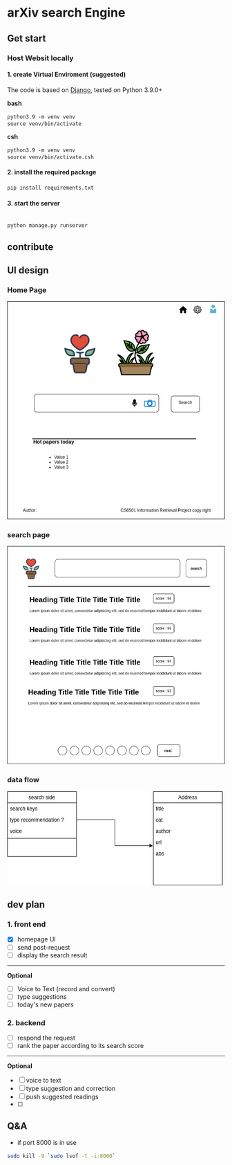# arXiv search Engine 

## Get start

### Host Websit locally

#### 1. create **Virtual Enviroment** (suggested)

The code is based on [Django](https://www.djangoproject.com/), tested on Python 3.9.0+

**bash**

```shell
python3.9 -m venv venv
source venv/bin/activate
```

**csh**

```shell
python3.9 -m venv venv
source venv/bin/activate.csh
```

#### 2. install the required package

```shell
pip install requirements.txt
```

#### 3. start the server 

```shell

python manage.py runserver
```

## contribute

## UI design

### Home Page

![](doc/resource/homepage.jpg)

### search page 

![](doc/resource/searchresult.jpg)

### data flow

![](doc/resource/dataflow.jpg)

## dev plan

### 1. front end

- [x] homepage UI
- [ ] send post-request
- [ ] display the search result

---
**Optional**

- [ ] Voice to Text (record and convert)
- [ ] type suggestions
- [ ] today's new papers

### 2. backend

- [ ] respond the request
- [ ] rank the paper according to its search score

---

**Optional**

- [ ] voice to text
- [ ] type suggestion and correction
- [ ] push suggested readings
- [ ] 

## Q&A

* if port 8000 is in use
  
```bash
sudo kill -9 `sudo lsof -t -i:8000`
```